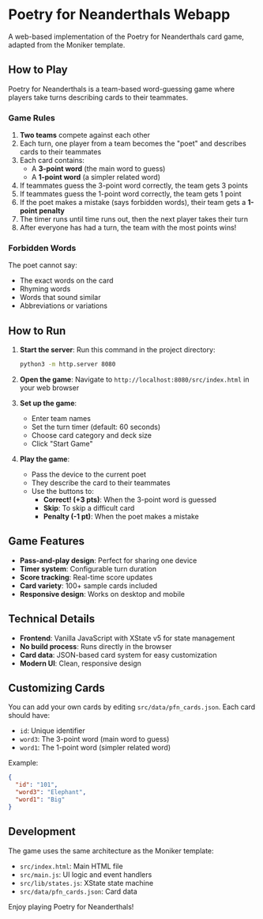 # Poetry for Neanderthals Webapp

A web-based implementation of the Poetry for Neanderthals card game, adapted from the Moniker template.

## How to Play

Poetry for Neanderthals is a team-based word-guessing game where players take turns describing cards to their teammates.

### Game Rules

1. **Two teams** compete against each other
2. Each turn, one player from a team becomes the "poet" and describes cards to their teammates
3. Each card contains:
   - A **3-point word** (the main word to guess)
   - A **1-point word** (a simpler related word)
4. If teammates guess the 3-point word correctly, the team gets 3 points
5. If teammates guess the 1-point word correctly, the team gets 1 point
6. If the poet makes a mistake (says forbidden words), their team gets a **1-point penalty**
7. The timer runs until time runs out, then the next player takes their turn
8. After everyone has had a turn, the team with the most points wins!

### Forbidden Words

The poet cannot say:
- The exact words on the card
- Rhyming words
- Words that sound similar
- Abbreviations or variations

## How to Run

1. **Start the server**: Run this command in the project directory:
   ```bash
   python3 -m http.server 8080
   ```

2. **Open the game**: Navigate to `http://localhost:8080/src/index.html` in your web browser

3. **Set up the game**:
   - Enter team names
   - Set the turn timer (default: 60 seconds)
   - Choose card category and deck size
   - Click "Start Game"

4. **Play the game**:
   - Pass the device to the current poet
   - They describe the card to their teammates
   - Use the buttons to:
     - **Correct! (+3 pts)**: When the 3-point word is guessed
     - **Skip**: To skip a difficult card
     - **Penalty (-1 pt)**: When the poet makes a mistake

## Game Features

- **Pass-and-play design**: Perfect for sharing one device
- **Timer system**: Configurable turn duration
- **Score tracking**: Real-time score updates
- **Card variety**: 100+ sample cards included
- **Responsive design**: Works on desktop and mobile

## Technical Details

- **Frontend**: Vanilla JavaScript with XState v5 for state management
- **No build process**: Runs directly in the browser
- **Card data**: JSON-based card system for easy customization
- **Modern UI**: Clean, responsive design

## Customizing Cards

You can add your own cards by editing `src/data/pfn_cards.json`. Each card should have:
- `id`: Unique identifier
- `word3`: The 3-point word (main word to guess)
- `word1`: The 1-point word (simpler related word)

Example:
```json
{
  "id": "101",
  "word3": "Elephant",
  "word1": "Big"
}
```

## Development

The game uses the same architecture as the Moniker template:
- `src/index.html`: Main HTML file
- `src/main.js`: UI logic and event handlers
- `src/lib/states.js`: XState state machine
- `src/data/pfn_cards.json`: Card data

Enjoy playing Poetry for Neanderthals!
